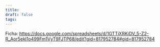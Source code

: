 ```yaml
---
title: 
draft: false
tags:
---
```

Ficha: https://docs.google.com/spreadsheets/d/1GTTiXRKiDV_5-Z2-R_Aor5ekl1o499Fm1VyT9FJTP68/edit?gid=817952784#gid=817952784

